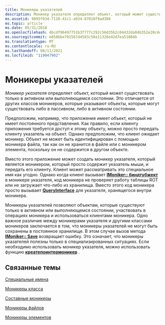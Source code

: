 ```yaml
---
title: Моникеры указателей
description: Моникер указателя определяет объект, который может существовать только в активном или выполняющемся состоянии. Это отличается от других классов моникеров, которые указывают объекты, которые могут существовать либо в пассивном, либо в активном состоянии.
ms.assetid: 9895f03d-7110-41c1-a934-87010f9ad380
ms.topic: article
ms.date: 05/31/2018
ms.openlocfilehash: 4bcdf96497751b3f777c292c56d35b2c04432da84b352e20c4dd8b0917dedb16
ms.sourcegitcommit: e858bbe701567d4583c50a11326e42d7ea51804b
ms.translationtype: MT
ms.contentlocale: ru-RU
ms.lasthandoff: 08/11/2021
ms.locfileid: "119047902"
---
```

# <a name="pointer-monikers"></a>Моникеры указателей

*Моникер указателя* определяет объект, который может существовать только в активном или выполняющемся состоянии. Это отличается от других классов моникеров, которые указывают объекты, которые могут существовать либо в пассивном, либо в активном состоянии.

Предположим, например, что приложение имеет объект, который не имеет постоянного представления. Как правило, если клиенту приложения требуется доступ к этому объекту, можно просто передать клиенту указатель на объект. Однако предположим, что клиент ожидает моникер. Объект не может быть идентифицирован с помощью моникера файла, так как он не хранится в файле или с моникером элемента, поскольку он не содержится в другом объекте.

Вместо этого приложение может создать моникер указателя, который является моникером, который просто содержит указатель мыши, и передать его клиенту. Клиент может рассматривать это специальное имя как угодно. Однако когда клиент вызывает [**IMoniker:: биндтубжект**](/windows/desktop/api/ObjIdl/nf-objidl-imoniker-bindtoobject) в моникере указателя, код моникера не проверяет работу таблицы ROT или не загружает что-либо из хранилища. Вместо этого код моникера просто вызывает [**QueryInterface**](/windows/desktop/api/Unknwn/nf-unknwn-iunknown-queryinterface(q)) для указателя, хранящегося внутри моникера.

Моникеры указателей позволяют объектам, которые существуют только в активном или выполняющемся состоянии, участвовать в операциях моникера и использоваться клиентами моникера. Одно важное различие между моникерами указателя и другими классами моникеров заключается в том, что моникеры указателей не могут быть сохранены в постоянное хранилище. В этом случае вызов метода [**IMoniker:: Save**](/windows/desktop/api/ObjIdl/nf-objidl-ipersiststream-save) возвращает ошибку. Это означает, что моникеры указателей полезны только в специализированных ситуациях. Если необходимо использовать моникер указателя, можно использовать функцию [**креатепоинтермоникер**](/windows/desktop/api/Objbase/nf-objbase-createpointermoniker) .

## <a name="related-topics"></a>Связанные темы

<dl> <dt>

[Специальные имена](anti-monikers.md)
</dt> <dt>

[Моникеры класса](class-monikers.md)
</dt> <dt>

[Составные моникеры](composite-monikers.md)
</dt> <dt>

[Моникеры файлов](file-monikers.md)
</dt> <dt>

[Моникеры элементов](item-monikers.md)
</dt> </dl>

 

 





